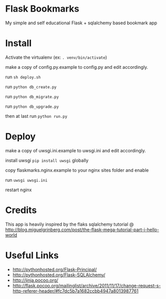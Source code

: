Flask Bookmarks
===============

My simple and self educational Flask + sqlalchemy based bookmark app

Install
=======

Activate the virtualenv (ex: `. venv/bin/activate`)

make a copy of config.py.example to config.py and edit accordingly.

run `sh deploy.sh`

run `python db_create.py`

run `python db_migrate.py`

run `python db_upgrade.py`

then at last run `python run.py`


Deploy
======

make a copy of uwsgi.ini.example to uwsgi.ini and edit accordingly.

install uwsgi `pip install uwsgi` globally

copy flaskmarks.nginx.example to your nginx sites folder and enable

run `uwsgi uwsgi.ini`

restart nginx


Credits
=======

This app is heavily inspired by the flaks sqlalchemy tutorial @ http://blog.miguelgrinberg.com/post/the-flask-mega-tutorial-part-i-hello-world


Useful Links
============
* http://pythonhosted.org/Flask-Principal/
* http://pythonhosted.org/Flask-SQLAlchemy/
* http://jinja.pocoo.org/
* http://flask.pocoo.org/mailinglist/archive/2011/11/17/change-request-s-http-referer-header/#fc7dc5b7a1682ccbb4947a8013987761

